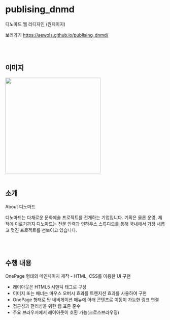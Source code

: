 # publising_dnmd
디노마드 웹 리디자인 (원페이지)

보러가기 https://aewols.github.io/publising_dnmd/

<br>
<br>

## 이미지
<img src="publishing_pbg_2.png" width="300">

<br>
<br>

## 소개
About 디노마드

디노마드는 다채로운 문화예술 프로젝트를 전개하는 기업입니다.
기획은 물론 운영, 제작에 이르기까지 디노마드는 전문 인력과
인하우스 스튜디오를 통해 국내에서 가장 새롭고 멋진 프로젝트를
선보이고 있습니다.

<br>
<br>

## 수행 내용
OnePage 형태의 메인페이지 제작 - HTML, CSS를 이용한 UI 구현

* 레이아웃은 HTML5 시멘틱 태그로 구성
* 이미지 또는 배너는 마우스 오버시 효과를 트렌지션 효과를 사용하여 구현
* OnePage 형태로 탑 네비게이션 메뉴에 아래 콘텐츠로 이동이 가능한 링크 연결
* 접근성과 편리성을 위한 웹 표준 준수
* 주요 브라우저에서 레이아웃이 호환 가능(크로스브라우징)
